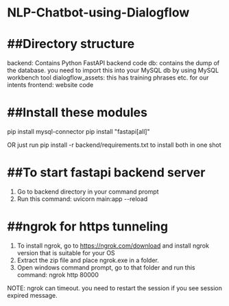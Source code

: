 # NLP-Chatbot-using-Dialogflow

##Directory structure
===================
backend: Contains Python FastAPI backend code
db: contains the dump of the database. you need to import this into your MySQL db by using MySQL workbench tool
dialogflow_assets: this has training phrases etc. for our intents
frontend: website code

##Install these modules
======================

pip install mysql-connector
pip install "fastapi[all]"

OR just run pip install -r backend/requirements.txt to install both in one shot

##To start fastapi backend server
================================
1. Go to backend directory in your command prompt
2. Run this command: uvicorn main:app --reload

##ngrok for https tunneling
================================
1. To install ngrok, go to https://ngrok.com/download and install ngrok version that is suitable for your OS
2. Extract the zip file and place ngrok.exe in a folder.
3. Open windows command prompt, go to that folder and run this command: ngrok http 80000

NOTE: ngrok can timeout. you need to restart the session if you see session expired message.
